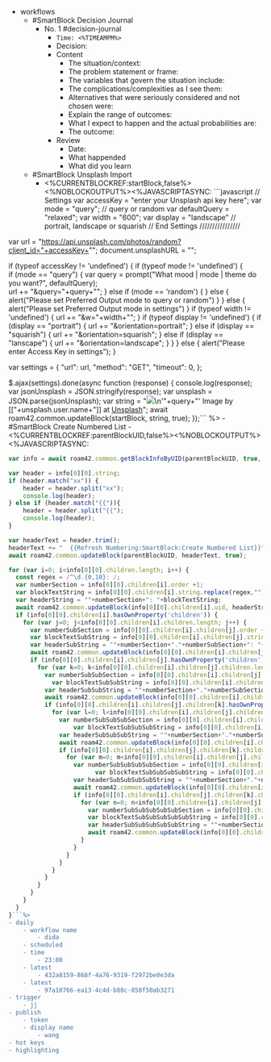 - workflows
    - #SmartBlock Decision Journal
        - No. 1 #decision-journal
            - `Time: <%TIMEAMPM%>`
            - Decision:
            - Content
                - The situation/context:
                - The problem statement or frame:
                - The variables that govern the situation include:
                - The complications/complexities as I see them:
                - Alternatives that were seriously considered and not chosen were:
                - Explain the range of outcomes:
                - What I expect to happen and the actual probabilities are:
                - The outcome:
            - Review
                - Date:
                - What happended
                - What did you learn
    - #SmartBlock Unsplash Import
        - <%CURRENTBLOCKREF:startBlock,false%><%NOBLOCKOUTPUT%><%JAVASCRIPTASYNC: ```javascript
// Settings
var accessKey = "enter your Unsplash api key here";
var mode = "query"; // query or random
var defaultQuery = "relaxed";
var width = "600";
var display = "landscape" // portrait, landscape or squarish
// End Settings
////////////////

var url = "https://api.unsplash.com/photos/random?client_id="+accessKey+"";
document.unsplashURL = "";

if (typeof accessKey != 'undefined') {
if (typeof mode != 'undefined') {	
	if (mode == "query") {
      var query = prompt("What mood | mode | theme do you want?", defaultQuery);	
      	url += "&query="+query+"";
    } else if (mode == 'random') {
    } else {
  		alert("Please set Preferred Output mode to query or random")
	}
} else {
  alert("Please set Preferred Output mode in settings")
}
if (typeof width != 'undefined') {
	url += "&w="+width+"";
}
if (typeof display != 'undefined') {
	if (display == "portrait") {
  		url += "&orientation=portrait";
	} else if (display == "squarish") {
  		url += "&orientation=squarish";
	} else if (display == "lanscape") {
  		url += "&orientation=landscape";
	} 
}
} else {
  alert("Please enter Access Key in settings");
}

var settings = {
  "url": url,
  "method": "GET",
  "timeout": 0,
};

$.ajax(settings).done(async function (response) {
  console.log(response);
  var jsonUnsplash = JSON.stringify(response);
  var unsplash = JSON.parse(jsonUnsplash);
  var string = "![]("+unsplash.urls.regular+")\n'"+query+"' Image by [["+unsplash.user.name+"]] at [Unsplash]("+unsplash.user.links.html+")";
  await roam42.common.updateBlock(startBlock, string, true);
});``` %>
    - #SmartBlock Create Numbered List
        - <%CURRENTBLOCKREF:parentBlockUID,false%><%NOBLOCKOUTPUT%><%JAVASCRIPTASYNC:
```javascript
var info = await roam42.common.getBlockInfoByUID(parentBlockUID, true, false);

var header = info[0][0].string;
if (header.match("xx")) {
	header = header.split("xx");
  	console.log(header);
} else if (header.match("{{")){
	header = header.split("{{");
  	console.log(header);
}

var headerText = header.trim();
headerText += "  {{Refresh Numbering:SmartBlock:Create Numbered List}}";
await roam42.common.updateBlock(parentBlockUID, headerText, true);

for (var i=0; i<info[0][0].children.length; i++) {
  const regex = /^\d.{0,10}: /;
  var numberSection = info[0][0].children[i].order +1;
  var blockTextString = info[0][0].children[i].string.replace(regex,"");
  var headerString = ""+numberSection+": "+blockTextString;
  await roam42.common.updateBlock(info[0][0].children[i].uid, headerString, true);
  if (info[0][0].children[i].hasOwnProperty('children')) {
    for (var j=0; j<info[0][0].children[i].children.length; j++) {
      var numberSubSection = info[0][0].children[i].children[j].order + 1;
  	  var blockTextSubString = info[0][0].children[i].children[j].string.replace(regex,"");
      var headerSubString = ""+numberSection+"."+numberSubSection+": "+blockTextSubString;
      await roam42.common.updateBlock(info[0][0].children[i].children[j].uid, headerSubString, true);
      if (info[0][0].children[i].children[j].hasOwnProperty('children')) {
        for (var k=0; k<info[0][0].children[i].children[j].children.length; k++) {
          var numberSubSubSection = info[0][0].children[i].children[j].children[k].order + 1;
  		    var blockTextSubSubString = info[0][0].children[i].children[j].children[k].string.replace(regex,"");
          var headerSubSubString = ""+numberSection+"."+numberSubSection+"."+numberSubSubSection+": "+blockTextSubSubString;
          await roam42.common.updateBlock(info[0][0].children[i].children[j].children[k].uid, headerSubSubString, true);
          if (info[0][0].children[i].children[j].children[k].hasOwnProperty('children')) {
            for (var l=0; l<info[0][0].children[i].children[j].children[k].children.length; l++) {
              var numberSubSubSubSection = info[0][0].children[i].children[j].children[k].children[l].order + 1;
  			      var blockTextSubSubSubString = info[0][0].children[i].children[j].children[k].children[l].string.replace(regex,"");
              var headerSubSubSubString = ""+numberSection+"."+numberSubSection+"."+numberSubSubSection+"."+numberSubSubSubSection+": "+blockTextSubSubSubString;
              await roam42.common.updateBlock(info[0][0].children[i].children[j].children[k].children[l].uid, headerSubSubSubString, true);
              if (info[0][0].children[i].children[j].children[k].children[l].hasOwnProperty('children')) {
                for (var m=0; m<info[0][0].children[i].children[j].children[k].children[l].children.length; m++) {
                  var numberSubSubSubSubSection = info[0][0].children[i].children[j].children[k].children[l].children[m].order + 1;
  				        var blockTextSubSubSubSubString = info[0][0].children[i].children[j].children[k].children[l].children[m].string.replace(regex,"");
                  var headerSubSubSubSubString = ""+numberSection+"."+numberSubSection+"."+numberSubSubSection+"."+numberSubSubSubSection+"."+numberSubSubSubSubSection+": "+blockTextSubSubSubSubString;
                  await roam42.common.updateBlock(info[0][0].children[i].children[j].children[k].children[l].children[m].uid, headerSubSubSubSubString, true);
                  if (info[0][0].children[i].children[j].children[k].children[l].children[m].hasOwnProperty('children')) {
                    for (var n=0; n<info[0][0].children[i].children[j].children[k].children[l].children[m].children.length; n++) {
                      var numberSubSubSubSubSubSection = info[0][0].children[i].children[j].children[k].children[l].children[m].children[n].order + 1;
                      var blockTextSubSubSubSubSubString = info[0][0].children[i].children[j].children[k].children[l].children[m].children[n].string.replace(regex,"");
                      var headerSubSubSubSubSubString = ""+numberSection+"."+numberSubSection+"."+numberSubSubSection+"."+numberSubSubSubSection+"."+numberSubSubSubSubSection+"."+numberSubSubSubSubSubSection+": "+blockTextSubSubSubSubSubString;
                      await roam42.common.updateBlock(info[0][0].children[i].children[j].children[k].children[l].children[m].children[n].uid, headerSubSubSubSubSubString, true);
                    }
                  }
                }
              }
            }
          }
        }
      }
    }
  }
}```%>
- daily
    - workflow name
        - dida
    - scheduled
    - time
        - 23:00
    - latest
        - 432a8159-868f-4a76-9319-f2972be0e3da
    - latest
        - 97a10766-ea13-4c4d-b88c-858f50ab3271
- trigger
    - jj
- publish
    - token
    - display name
        - wang
- hot keys
- highlighting

